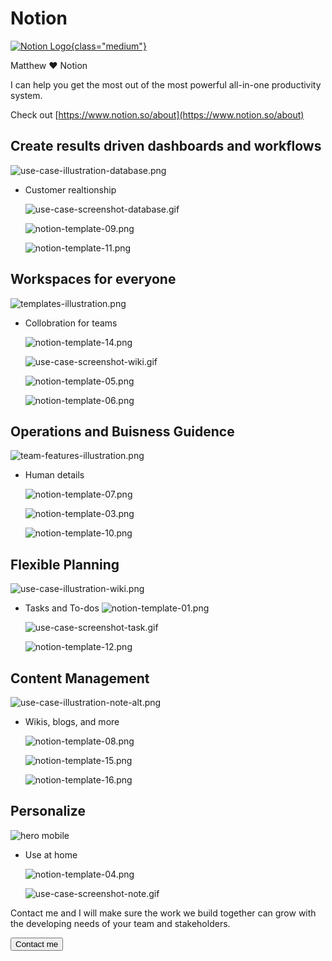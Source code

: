 # Notion

[![Notion Logo](https://mscott.b-cdn.net/images/notion/notion-logo-no-background.png){class="medium"}](https://www.notion.so/)

Matthew ♥️ Notion

I can help you get the most out of the most powerful all-in-one productivity system.

Check out [https://www.notion.so/about](https://www.notion.so/about)

## Create results driven dashboards and workflows

![use-case-illustration-database.png](https://mscott.b-cdn.net/images/notion/use-case-illustration-database.png)

- Customer realtionship

  ![use-case-screenshot-database.gif](https://mscott.b-cdn.net/images/notion/use-case-screenshot-database.gif)

  ![notion-template-09.png](https://mscott.b-cdn.net/images/notion/notion-template-09.png)

  ![notion-template-11.png](https://mscott.b-cdn.net/images/notion/notion-template-11.png)

## Workspaces for everyone

![templates-illustration.png](https://mscott.b-cdn.net/images/notion/templates-illustration.png)

- Collobration for teams

  ![notion-template-14.png](https://mscott.b-cdn.net/images/notion/notion-template-14.png)

  ![use-case-screenshot-wiki.gif](https://mscott.b-cdn.net/images/notion/use-case-screenshot-wiki.gif)

  ![notion-template-05.png](https://mscott.b-cdn.net/images/notion/notion-template-05.png)

  ![notion-template-06.png](https://mscott.b-cdn.net/images/notion/notion-template-06.png)

## Operations and Buisness Guidence

![team-features-illustration.png](https://mscott.b-cdn.net/images/notion/team-features-illustration.png)

- Human details

  ![notion-template-07.png](https://mscott.b-cdn.net/images/notion/notion-template-07.png)

  ![notion-template-03.png](https://mscott.b-cdn.net/images/notion/notion-template-03.png)

  ![notion-template-10.png](https://mscott.b-cdn.net/images/notion/notion-template-10.png)

## Flexible Planning

![use-case-illustration-wiki.png](https://mscott.b-cdn.net/images/notion/use-case-illustration-wiki.png)

- Tasks and To-dos
  ![notion-template-01.png](https://mscott.b-cdn.net/images/notion/notion-template-01.png)

  ![use-case-screenshot-task.gif](https://mscott.b-cdn.net/images/notion/use-case-screenshot-task.gif)

  ![notion-template-12.png](https://mscott.b-cdn.net/images/notion/notion-template-12.png)

## Content Management

![use-case-illustration-note-alt.png](https://mscott.b-cdn.net/images/notion/use-case-illustration-note-alt.png)

- Wikis, blogs, and more

  ![notion-template-08.png](https://mscott.b-cdn.net/images/notion/notion-template-08.png)

  ![notion-template-15.png](https://mscott.b-cdn.net/images/notion/notion-template-15.png)

  ![notion-template-16.png](https://mscott.b-cdn.net/images/notion/notion-template-16.png)

## Personalize

![hero mobile](https://mscott.b-cdn.net/images/notion/hero-mobile.png)

- Use at home

  ![notion-template-04.png](https://mscott.b-cdn.net/images/notion/notion-template-04.png)

  ![use-case-screenshot-note.gif](https://mscott.b-cdn.net/images/notion/use-case-screenshot-note.gif)

<!-- ![personal-features-illustration.png](https://mscott.b-cdn.net/images/notion/personal-features-illustration.png)

![use-case-illustration-note.png](https://mscott.b-cdn.net/images/notion/use-case-illustration-note.png)

![use-case-illustration-task.png](https://mscott.b-cdn.net/images/notion/use-case-illustration-task.png)

![notion-template-02.png](https://mscott.b-cdn.net/images/
notion-screenshots/desktop-templates/notion-template-02.png) -->

Contact me and I will make sure the work we build together can grow with the developing needs of your team and stakeholders.

<a class="link-button" href="/contact"><button >Contact me</button></a>
